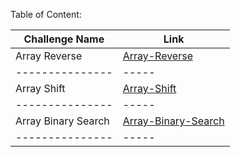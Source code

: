 Table of Content:


Challenge Name | Link
---------------|-----
Array Reverse  |[Array-Reverse](https://github.com/AhlamAlefishat-401-advanced-javascript/data-structures-and-algorithms/tree/master/code-challenges/array-reverse)
---------------|-----
Array Shift    |[Array-Shift](https://github.com/AhlamAlefishat-401-advanced-javascript/data-structures-and-algorithms/tree/master/code-challenges/arrayShift)
---------------|-----
Array Binary Search | [Array-Binary-Search](https://github.com/AhlamAlefishat-401-advanced-javascript/data-structures-and-algorithms/tree/master/code-challenges/arrayBinarySearch)
---------------|-----

